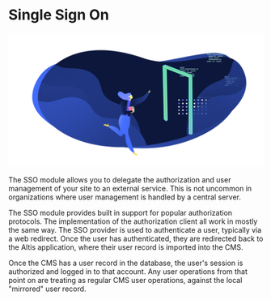 # Single Sign On

![](./assets/banner-sso.png)

The SSO module allows you to delegate the authorization and user management of your site to an external service. This is not uncommon in organizations where user management is handled by a central server.

The SSO module provides built in support for popular authorization protocols. The implementation of the authorization client all work in mostly the same way. The SSO provider is used to authenticate a user, typically via a web redirect. Once the user has authenticated, they are redirected back to the Altis application, where their user record is imported into the CMS.

Once the CMS has a user record in the database, the user's session is authorized and logged in to that account. Any user operations from that point on are treating as regular CMS user operations, against the local "mirrored" user record.
